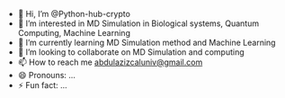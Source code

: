 - 👋 Hi, I’m @Python-hub-crypto
- 👀 I’m interested in MD Simulation in Biological systems, Quantum Computing, Machine Learning
- 🌱 I’m currently learning MD Simulation method and Machine Learning
- 💞️ I’m looking to collaborate on MD Simulation and computing
- 📫 How to reach me abdulazizcaluniv@gmail.com
- 😄 Pronouns: ...
- ⚡ Fun fact: ...

<!---
Python-hub-crypto/Python-hub-crypto is a ✨ special ✨ repository because its `README.md` (this file) appears on your GitHub profile.
You can click the Preview link to take a look at your changes.
--->
